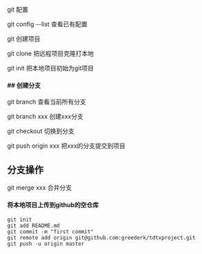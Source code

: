 git 配置

git config --list   查看已有配置



git 创建项目

git clone    把远程项目克隆打本地

git init   把本地项目初始为git项目

####  ## 创建分支  

git branch   查看当前所有分支 

git branch xxx   创建xxx分支

git checkout  切换到分支

git push origin xxx  把xxx的分支提交到项目



## 分支操作

git merge  xxx    合并分支



####  将本地项目上传到github的空仓库

```
git init
git add README.md
git commit -m "first commit"
git remote add origin git@github.com:greederk/tdtxproject.git
git push -u origin master
```